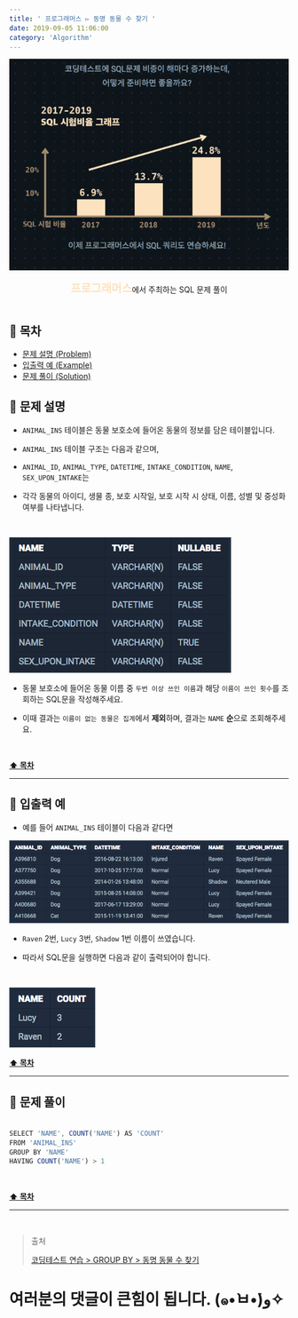 ```yaml
---
title: ' 프로그래머스 ▻ 동명 동물 수 찾기 '
date: 2019-09-05 11:06:00
category: 'Algorithm'
---
```


![](../../images/sql/logo.png)

<center><strong style="color:#FDE2BF; font-size: 20px;">프로그래머스</strong>에서 주최하는 SQL 문제 풀이</center>

<br />

## **💎 목차**

- [문제 설명 (Problem)](#-문제-설명)
- [입출력 예 (Example)](#-입출력-예)
- [문제 풀이 (Solution)](#-문제-풀이)

## **📕 문제 설명**

- `ANIMAL_INS` 테이블은 동물 보호소에 들어온 동물의 정보를 담은 테이블입니다.

- `ANIMAL_INS` 테이블 구조는 다음과 같으며,

- `ANIMAL_ID`, `ANIMAL_TYPE`, `DATETIME`, `INTAKE_CONDITION`, `NAME`, `SEX_UPON_INTAKE`는

- 각각 동물의 아이디, 생물 종, 보호 시작일, 보호 시작 시 상태, 이름, 성별 및 중성화 여부를 나타냅니다.

<br />

![](../../images/sql/table.1.png)
<br />

- 동물 보호소에 들어온 동물 이름 중 `두번 이상 쓰인 이름`과 해당 `이름이 쓰인 횟수`를 조회하는 SQL문을 작성해주세요.

- 이때 결과는 `이름이 없는 동물은 집계`에서 **제외**하며, 결과는 `NAME` **순**으로 조회해주세요.

<br />

**[⬆ 목차](#-목차)**

---

## **📙 입출력 예**

- 예를 들어 `ANIMAL_INS` 테이블이 다음과 같다면

![](../../images/sql/groupby/2-1.example.png)
<br />

- `Raven` 2번, `Lucy` 3번, `Shadow` 1번 이름이 쓰였습니다.

- 따라서 SQL문을 실행하면 다음과 같이 출력되어야 합니다.

<br />

![](../../images/sql/groupby/2-2.example.png)
<br />

**[⬆ 목차](#-목차)**

---

## **📘 문제 풀이**

```js

SELECT 'NAME', COUNT('NAME') AS 'COUNT'
FROM 'ANIMAL_INS'
GROUP BY 'NAME'
HAVING COUNT('NAME') > 1

```

<br />

**[⬆ 목차](#-목차)**

---

<br />

> 출처
>
> <a href="https://programmers.co.kr/learn/courses/30/lessons/59041" target="_blank">코딩테스트 연습 > GROUP BY > 동명 동물 수 찾기</a>

# 여러분의 댓글이 큰힘이 됩니다. (๑•̀ㅂ•́)و✧
